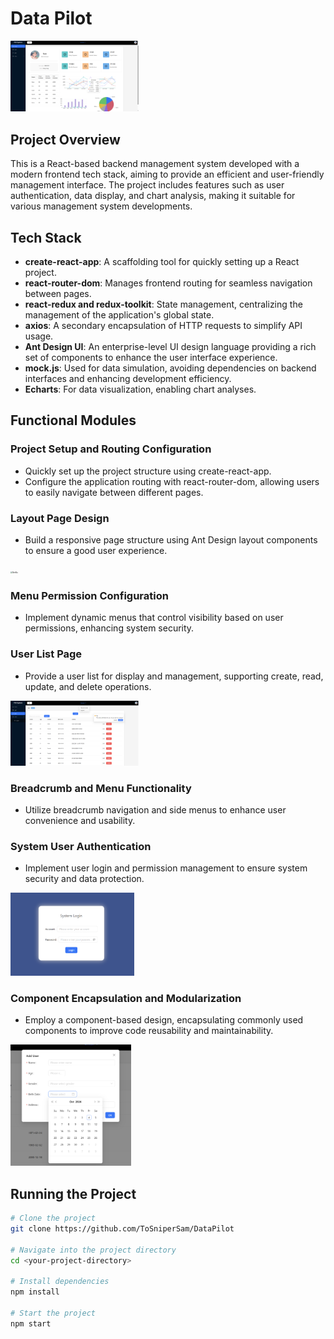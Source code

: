 

# Data Pilot

<img src="https://github.com/ToSniperSam/DataPilot/blob/main/fig/Home.png" alt="Home" style="zoom: 20%;" />

## Project Overview

This is a React-based backend management system developed with a modern frontend tech stack, aiming to provide an efficient and user-friendly management interface. The project includes features such as user authentication, data display, and chart analysis, making it suitable for various management system developments.

## Tech Stack

- **create-react-app**: A scaffolding tool for quickly setting up a React project.
- **react-router-dom**: Manages frontend routing for seamless navigation between pages.
- **react-redux and redux-toolkit**: State management, centralizing the management of the application's global state.
- **axios**: A secondary encapsulation of HTTP requests to simplify API usage.
- **Ant Design UI**: An enterprise-level UI design language providing a rich set of components to enhance the user interface experience.
- **mock.js**: Used for data simulation, avoiding dependencies on backend interfaces and enhancing development efficiency.
- **Echarts**: For data visualization, enabling chart analyses.

## Functional Modules

### Project Setup and Routing Configuration

- Quickly set up the project structure using create-react-app.
- Configure the application routing with react-router-dom, allowing users to easily navigate between different pages.

### Layout Page Design

- Build a responsive page structure using Ant Design layout components to ensure a good user experience.

<img src="https://github.com/ToSniperSam/DataPilot/blob/main/fig/Netfilx.png" alt="Netflix" style="zoom: 20%;" />

### Menu Permission Configuration

- Implement dynamic menus that control visibility based on user permissions, enhancing system security.

### User List Page

- Provide a user list for display and management, supporting create, read, update, and delete operations.

<img src="https://github.com/ToSniperSam/DataPilot/blob/main/fig/User.png" alt="User" style="zoom: 20%;" />

### Breadcrumb and Menu Functionality

- Utilize breadcrumb navigation and side menus to enhance user convenience and usability.

### System User Authentication

- Implement user login and permission management to ensure system security and data protection.

<img src="https://github.com/ToSniperSam/DataPilot/blob/main/fig/Login.png" alt="Login" style="zoom: 20%;" />

### Component Encapsulation and Modularization

- Employ a component-based design, encapsulating commonly used components to improve code reusability and maintainability.

<img src="https://github.com/ToSniperSam/DataPilot/blob/main/fig/Add.png" alt="Add" style="zoom: 20%;" />



## Running the Project

```bash
# Clone the project
git clone https://github.com/ToSniperSam/DataPilot

# Navigate into the project directory
cd <your-project-directory>

# Install dependencies
npm install

# Start the project
npm start
